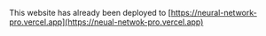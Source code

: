 This website has already been deployed to [https://neural-network-pro.vercel.app](https://neual-netwok-pro.vercel.app)
